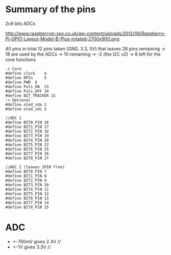 # Summary of the pins

2x9 bits ADCs

http://www.raspberrypi-spy.co.uk/wp-content/uploads/2012/06/Raspberry-Pi-GPIO-Layout-Model-B-Plus-rotated-2700x900.png

40 pins in total 
12 pins taken (GND, 3.3, 5V)
that leaves 28 pins remaining
-> 18 are used by the ADCs
-> 10 remaining
-> -2 (the I2C v2)
-> 8 left for the core functions


```
-> Core
#define clock	 4
#define RPIn	 5
#define PWM	 6
#define Puls_ON	 23
#define Puls_OFF 24
#define BIT_TRACKER 21
-> Optional
#define oled_sda 2
#define oled_sdc 3

//ADC 1
#define BIT0_PIN 16
#define BIT1_PIN 17
#define BIT2_PIN 18
#define BIT3_PIN 19
#define BIT4_PIN 20
#define BIT5_PIN 22
#define BIT6_PIN 25
#define BIT7_PIN 26
#define BIT8_PIN 27

//ADC 2 (leaves SPI0 free)
#define BIT0_PIN 7
#define BIT1_PIN 8
#define BIT2_PIN 9
#define BIT3_PIN 10
#define BIT4_PIN 11
#define BIT5_PIN 12
#define BIT6_PIN 13
#define BIT7_PIN 14
#define BIT8_PIN 15
```

# ADC 

* +-750mV gives 2.4V //
* +-1V gives 3.3V //


